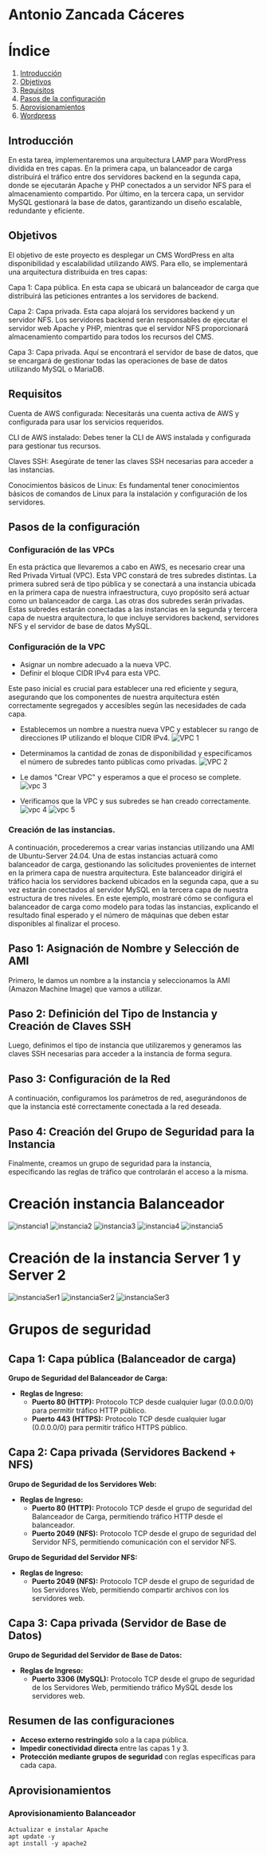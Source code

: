 # Antonio Zancada Cáceres
# Índice

1. [Introducción](#introducción)
2. [Objetivos](#objetivos)
3. [Requisitos](#requisitos)
4. [Pasos de la configuración](#pasos-de-la-configuración)
5. [Aprovisionamientos](#aprovisionamientos)
6. [Wordpress](#wordpress)

## Introducción
En esta tarea, implementaremos una arquitectura LAMP para WordPress dividida en tres capas. En la primera capa, un balanceador de carga distribuirá el tráfico entre dos servidores backend en la segunda capa, donde se ejecutarán Apache y PHP conectados a un servidor NFS para el almacenamiento compartido. Por último, en la tercera capa, un servidor MySQL gestionará la base de datos, garantizando un diseño escalable, redundante y eficiente.

## Objetivos
El objetivo de este proyecto es desplegar un CMS WordPress en alta disponibilidad y escalabilidad utilizando AWS. Para ello, se implementará una arquitectura distribuida en tres capas:

Capa 1: Capa pública. En esta capa se ubicará un balanceador de carga que distribuirá las peticiones entrantes a los servidores de backend.

Capa 2: Capa privada. Esta capa alojará los servidores backend y un servidor NFS. Los servidores backend serán responsables de ejecutar el servidor web Apache y PHP, mientras que el servidor NFS proporcionará almacenamiento compartido para todos los recursos del CMS.

Capa 3: Capa privada. Aquí se encontrará el servidor de base de datos, que se encargará de gestionar todas las operaciones de base de datos utilizando MySQL o MariaDB.

## Requisitos
Cuenta de AWS configurada: Necesitarás una cuenta activa de AWS y configurada para usar los servicios requeridos.

CLI de AWS instalado: Debes tener la CLI de AWS instalada y configurada para gestionar tus recursos.

Claves SSH: Asegúrate de tener las claves SSH necesarias para acceder a las instancias.

Conocimientos básicos de Linux: Es fundamental tener conocimientos básicos de comandos de Linux para la instalación y configuración de los servidores.

## Pasos de la configuración
### Configuración de las VPCs

En esta práctica que llevaremos a cabo en AWS, es necesario crear una Red Privada Virtual (VPC). Esta VPC constará de tres subredes distintas. La primera subred será de tipo pública y se conectará a una instancia ubicada en la primera capa de nuestra infraestructura, cuyo propósito será actuar como un balanceador de carga.
Las otras dos subredes serán privadas. Estas subredes estarán conectadas a las instancias en la segunda y tercera capa de nuestra arquitectura, lo que incluye servidores backend, servidores NFS y el servidor de base de datos MySQL.

### Configuración de la VPC

* Asignar un nombre adecuado a la nueva VPC.
* Definir el bloque CIDR IPv4 para esta VPC.

Este paso inicial es crucial para establecer una red eficiente y segura, asegurando que los componentes de nuestra arquitectura estén correctamente segregados y accesibles según las necesidades de cada capa.
* Establecemos un nombre a nuestra nueva VPC y establecer su rango de direcciones IP utilizando el bloque CIDR IPv4.
![VPC 1](https://github.com/user-attachments/assets/5d204d22-d1e5-448a-981f-df1edea43632)

* Determinamos la cantidad de zonas de disponibilidad y especificamos el número de subredes tanto públicas como privadas.
![VPC 2](https://github.com/user-attachments/assets/6ab85d86-57ae-4bce-ab6e-4e081ccae2f4)

* Le damos "Crear VPC" y esperamos a que el proceso se complete.
![vpc 3](https://github.com/user-attachments/assets/d0bfcebd-ba20-4da8-8dde-6c2b25fa483d)

* Verificamos que la VPC y sus subredes se han creado correctamente.
![vpc 4](https://github.com/user-attachments/assets/eac91753-1798-4d81-932f-5f8392e5095f)
![vpc 5](https://github.com/user-attachments/assets/2fd38885-4a6c-4fbd-98f2-2bddb5b557ac)

### Creación de las instancias.
A continuación, procederemos a crear varias instancias utilizando una AMI de Ubuntu-Server 24.04. Una de estas instancias actuará como balanceador de carga, gestionando las solicitudes provenientes de internet en la primera capa de nuestra arquitectura. Este balanceador dirigirá el tráfico hacia los servidores backend ubicados en la segunda capa, que a su vez estarán conectados al servidor MySQL en la tercera capa de nuestra estructura de tres niveles. En este ejemplo, mostraré cómo se configura el balanceador de carga como modelo para todas las instancias, explicando el resultado final esperado y el número de máquinas que deben estar disponibles al finalizar el proceso.

## Paso 1: Asignación de Nombre y Selección de AMI
Primero, le damos un nombre a la instancia y seleccionamos la AMI (Amazon Machine Image) que vamos a utilizar.

## Paso 2: Definición del Tipo de Instancia y Creación de Claves SSH
Luego, definimos el tipo de instancia que utilizaremos y generamos las claves SSH necesarias para acceder a la instancia de forma segura.

## Paso 3: Configuración de la Red
A continuación, configuramos los parámetros de red, asegurándonos de que la instancia esté correctamente conectada a la red deseada.

## Paso 4: Creación del Grupo de Seguridad para la Instancia
Finalmente, creamos un grupo de seguridad para la instancia, especificando las reglas de tráfico que controlarán el acceso a la misma.

# Creación instancia Balanceador
![instancia1](https://github.com/user-attachments/assets/1c66dc7a-aa02-4c69-866a-391cfeea1c2b)
![instancia2](https://github.com/user-attachments/assets/61961769-5b45-44a5-9245-de470be69a5e)
![instancia3](https://github.com/user-attachments/assets/eead9855-1c79-42c0-b27b-e3386d916ade)
![instancia4](https://github.com/user-attachments/assets/04a452e3-9649-454a-9f6c-dfbc5a843934)
![instancia5](https://github.com/user-attachments/assets/6060229b-f9c0-4ce3-adb3-7dda007b3e85)

# Creación de la instancia Server 1 y Server 2
![instanciaSer1](https://github.com/user-attachments/assets/2a0c4734-9c06-4880-9e0f-c2b44d76696d)
![instanciaSer2](https://github.com/user-attachments/assets/7c380dd1-b845-4d81-a263-4ab01c1f2984)
![instanciaSer3](https://github.com/user-attachments/assets/9cb7be7f-62be-493e-8479-4fd2cf59b146)

# Grupos de seguridad

## Capa 1: Capa pública (Balanceador de carga)

**Grupo de Seguridad del Balanceador de Carga:**

- **Reglas de Ingreso:**
  - **Puerto 80 (HTTP):** Protocolo TCP desde cualquier lugar (0.0.0.0/0) para permitir tráfico HTTP público.
  - **Puerto 443 (HTTPS):** Protocolo TCP desde cualquier lugar (0.0.0.0/0) para permitir tráfico HTTPS público.

## Capa 2: Capa privada (Servidores Backend + NFS)

**Grupo de Seguridad de los Servidores Web:**

- **Reglas de Ingreso:**
  - **Puerto 80 (HTTP):** Protocolo TCP desde el grupo de seguridad del Balanceador de Carga, permitiendo tráfico HTTP desde el balanceador.
  - **Puerto 2049 (NFS):** Protocolo TCP desde el grupo de seguridad del Servidor NFS, permitiendo comunicación con el servidor NFS.

**Grupo de Seguridad del Servidor NFS:**

- **Reglas de Ingreso:**
  - **Puerto 2049 (NFS):** Protocolo TCP desde el grupo de seguridad de los Servidores Web, permitiendo compartir archivos con los servidores web.

## Capa 3: Capa privada (Servidor de Base de Datos)

**Grupo de Seguridad del Servidor de Base de Datos:**

- **Reglas de Ingreso:**
  - **Puerto 3306 (MySQL):** Protocolo TCP desde el grupo de seguridad de los Servidores Web, permitiendo tráfico MySQL desde los servidores web.

## Resumen de las configuraciones
- **Acceso externo restringido** solo a la capa pública.
- **Impedir conectividad directa** entre las capas 1 y 3.
- **Protección mediante grupos de seguridad** con reglas específicas para cada capa.

## Aprovisionamientos
### Aprovisionamiento Balanceador
````
Actualizar e instalar Apache
apt update -y
apt install -y apache2
````





  
